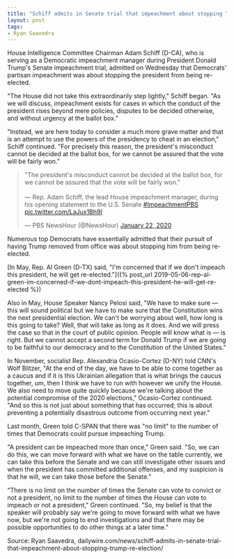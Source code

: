 ```yaml
---
title: "Schiff admits in Senate trial that impeachment about stopping Trump re-election"
layout: post
tags:
- Ryan Saavedra
---
```


House Intelligence Committee Chairman Adam Schiff (D-CA), who is serving as a Democratic impeachment manager during President Donald Trump's Senate impeachment trial, admitted on Wednesday that Democrats' partisan impeachment was about stopping the president from being re-elected.

"The House did not take this extraordinarily step lightly," Schiff began. "As we will discuss, impeachment exists for cases in which the conduct of the president rises beyond mere policies, disputes to be decided otherwise, and without urgency at the ballot box."

"Instead, we are here today to consider a much more grave matter and that is an attempt to use the powers of the presidency to cheat in an election," Schiff continued. "For precisely this reason, the president's misconduct cannot be decided at the ballot box, for we cannot be assured that the vote will be fairly won."

<blockquote class="twitter-tweet"><p lang="en" dir="ltr">&quot;The president's misconduct cannot be decided at the ballot box, for we cannot be assured that the vote will be fairly won.&quot;<br><br>— Rep. Adam Schiff, the lead House impeachment manager, during his opening statement to the U.S. Senate <a href="https://twitter.com/hashtag/ImpeachmentPBS?src=hash&amp;ref_src=twsrc%5Etfw">#ImpeachmentPBS</a> <a href="https://t.co/LaJux1Bh9I">pic.twitter.com/LaJux1Bh9I</a></p>&mdash; PBS NewsHour (@NewsHour) <a href="https://twitter.com/NewsHour/status/1220056517510156298?ref_src=twsrc%5Etfw">January 22, 2020</a></blockquote> <script async src="https://platform.twitter.com/widgets.js" charset="utf-8"></script>

Numerous top Democrats have essentially admitted that their pursuit of having Trump removed from office was about stopping him from being re-elected.

[In May, Rep. Al Green (D-TX) said, "I'm concerned that if we don't impeach this president, he will get re-elected."]({% post_url 2019-05-06-rep-al-green-im-concerned-if-we-dont-impeach-this-president-he-will-get-re-elected %})

Also in May, House Speaker Nancy Pelosi said, "We have to make sure — this will sound political but we have to make sure that the Constitution wins the next presidential election. We can't be worrying about well, how long is this going to take? Well, that will take as long as it does. And we will press the case so that in the court of public opinion. People will know what is — is right. But we cannot accept a second term for Donald Trump if we are going to be faithful to our democracy and to the Constitution of the United States."

In November, socialist Rep. Alexandria Ocasio-Cortez (D-NY) told CNN's Wolf Blitzer, "At the end of the day, we have to be able to come together as a caucus and if it is this Ukrainian allegation that is what brings the caucus together, um, then I think we have to run with however we unify the House. We also need to move quite quickly because we're talking about the potential compromise of the 2020 elections," Ocasio-Cortez continued. "And so this is not just about something that has occurred; this is about preventing a potentially disastrous outcome from occurring next year."

Last month, Green told C-SPAN that there was "no limit" to the number of times that Democrats could pursue impeaching Trump.

"A president can be impeached more than once," Green said. "So, we can do this, we can move forward with what we have on the table currently, we can take this before the Senate and we can still investigate other issues and when the president has committed additional offenses, and my suspicion is that he will, we can take those before the Senate."

"There is no limit on the number of times the Senate can vote to convict or not a president, no limit to the number of times the House can vote to impeach or not a president," Green continued. "So, my belief is that the speaker will probably say we're going to move forward with what we have now, but we're not going to end investigations and that there may be possible opportunities to do other things at a later time."

Source: Ryan Saavedra, dailywire.com/news/schiff-admits-in-senate-trial-that-impeachment-about-stopping-trump-re-election/
